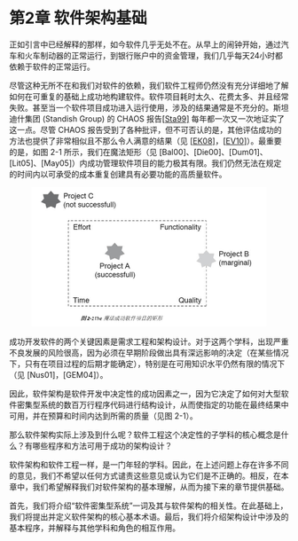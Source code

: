# 第2章 软件架构基础

正如引言中已经解释的那样，如今软件几乎无处不在。从早上的闹钟开始，通过汽车和火车制动器的正常运行，到银行账户中的资金管理，我们几乎每天24小时都依赖于软件的正常运行。

尽管这种无所不在和我们对软件的依赖，我们软件工程师仍然没有充分详细地了解如何在可重复的基础上成功地构建软件。软件项目耗时太久、花费太多、并且经常失败。甚至当一个软件项目成功进入运行使用，涉及的结果通常是不充分的。斯坦迪什集团 (Standish Group) 的 CHAOS 报告\[[Sta99\]](<README (1).md#ref58>) 每年都一次又一次地证实了这一点。尽管 CHAOS 报告受到了各种批评，但不可否认的是，其他评估成功的方法也提供了非常相似且不那么令人满意的结果（见 \[[EK08\]](<README (1).md#ref20>)，\[[EV10\]](<README (1).md#ref22>)）。最重要的是，如图 2-1 所示，我们在魔法矩形（见 \[Bal00]、\[Die00]、\[Dum01]、\[Lit05]、\[May05]）内成功管理软件项目的能力极其有限。我们仍然无法在规定的时间内以可承受的成本重复创建具有必要功能的高质量软件。

<figure><img src=".gitbook/assets/image (21) (1).png" alt=""><figcaption></figcaption></figure>

成功开发软件的两个关键因素是需求工程和架构设计。对于这两个学科，出现严重不良发展的风险很高，因为必须在早期阶段做出具有深远影响的决定（在某些情况下，只有在项目过程的后期才能确定），特别是在可用知识水平仍然有限的情况下（见 \[Nus01]，\[GEM04]）。

因此，软件架构是软件开发中决定性的成功因素之一，因为它决定了如何对大型软件密集型系统的数百万行程序代码进行结构设计，从而使指定的功能在最终结果中可用，并在预算和时间内达到所需的质量（见图 2-1）。

那么软件架构实际上涉及到什么呢？软件工程这个决定性的子学科的核心概念是什么？有哪些程序和方法可用于成功的架构设计？

软件架构和软件工程一样，是一门年轻的学科。因此，在上述问题上存在许多不同的意见，我们不希望以任何方式谴责这些意见或认为它们是不正确的。相反，在本章中，我们希望解释我们对软件架构的基本理解，从而为接下来的章节提供基础。

首先，我们将介绍“软件密集型系统”一词及其与软件架构的相关性。在此基础上，我们将提出并定义软件架构的核心基本术语。最后，我们将介绍架构设计中涉及的基本程序，并解释与其他学科和角色的相互作用。
